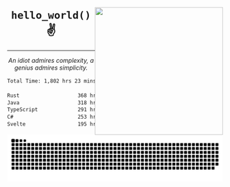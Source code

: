 <div text-align="center">
    <img src="https://i.imgur.com/h1q15Kt.gife" align="right" width="299" height="299">
    <h1 align="center"><code>hello_world()</code> ✌️</h1>
    <hr>
    <p align="center"><i>An idiot admires complexity, a genius admires simplicity.</i></p>
</div>

<!--START_SECTION:waka-->

```txt
Total Time: 1,802 hrs 23 mins

Rust                   368 hrs 56 mins ████▓░░░░░░░░░░░░░░░░░░░░   18.96 %
Java                   318 hrs 13 mins ████░░░░░░░░░░░░░░░░░░░░░   16.35 %
TypeScript             291 hrs 3 mins  ███▓░░░░░░░░░░░░░░░░░░░░░   14.96 %
C#                     253 hrs 12 mins ███▒░░░░░░░░░░░░░░░░░░░░░   13.01 %
Svelte                 195 hrs 22 mins ██▓░░░░░░░░░░░░░░░░░░░░░░   10.04 %
```

<!--END_SECTION:waka-->

<picture>
  <source media="(prefers-color-scheme: dark)" srcset="https://raw.githubusercontent.com/Somfic/Somfic/main/github-contribution-grid-snake-dark.svg">
  <source media="(prefers-color-scheme: light)" srcset="https://raw.githubusercontent.com/Somfic/Somfic/main/github-contribution-grid-snake.svg">
  <img alt="github contribution grid snake animation" src="https://raw.githubusercontent.com/Somfic/Somfic/main/github-contribution-grid-snake.svg">
</picture>
